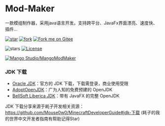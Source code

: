 # Mod-Maker
一款模组制作器，采用java语言开发。支持跨平台、JavaFx界面漂亮、速度快、插件...

[![star](https://gitee.com/space-mango/mango-mod-maker/badge/star.svg?theme=dark)](https://gitee.com/mango-studio/mango-mod-maker/stargazers)
[![fork](https://gitee.com/space-mango/mango-mod-maker/badge/fork.svg?theme=dark)](https://gitee.com/mango-studio/mango-mod-maker/members)
[![Fork me on Gitee](https://gitee.com/space-mango/mango-mod-maker/widgets/widget_5.svg)](https://gitee.com/mango-studio/mango-mod-maker)

![stars](https://img.shields.io/github/stars/space-mango/mango-mod-maker.svg?colorB=f48041&style=flat-square)
[![License](https://img.shields.io/github/license/space-mango/mango-mod-maker.svg?colorB=f48041&style=flat-square)](https://github.com/mango-studio/mango-mod-maker/blob/main/LICENSE)

[![Mango Studio/MangoModMaker](https://gitee.com/space-mango/mango-mod-maker/widgets/widget_card.svg?colors=4183c4,ffffff,ffffff,e3e9ed,666666,9b9b9b)](https://gitee.com/mango-studio/mango-mod-maker)


### JDK 下载
- [Oracle JDK](https://www.oracle.com/java/technologies/java-se-glance.html)：官方的 JDK 下载，下载需登录，商业使用受限
- [AdoptOpenJDK](https://adoptopenjdk.net/)：广为人知的免费预建的 OpenJDK
- [BellSoft Liberica JDK](https://bell-sw.com/pages/downloads/)：带有 JavaFX 的完整 OpenJDK

JDK 下载分享来源于耗子开发相关资源：https://github.com/Mouse0w0/MinecraftDeveloperGuide#jdk-下载 (耗子的我的世界中文开发者指南有帮助记得Star)

